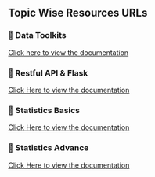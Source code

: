 ## Topic Wise Resources URLs

### 📘 Data Toolkits
[Click here to view the documentation](https://drive.google.com/drive/folders/1IJRqIxTp3y03KSGjfaHn-W3RRlGWBcgR)


### 📘 Restful API & Flask 
[Click Here to view the documentation](https://drive.google.com/drive/folders/1jUyCKDZJ_WtaxqIskf91FhVR07qtkqpL)


### 📘 Statistics Basics
[Click Here to view the documentation](https://drive.google.com/drive/folders/1rsBuvLNDwdVh2A33WlhHud_PZ9_mwzaq)


### 📘 Statistics Advance
[Click Here to view the documentation](https://drive.google.com/drive/folders/1U5Pxts7EIdhX8VP1lIWVW6gWBa1dr5yE)
